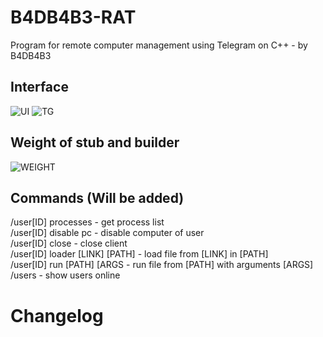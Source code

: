 # B4DB4B3-RAT
 Program for remote computer management using Telegram on C++ - by B4DB4B3
## Interface
 ![UI](https://github.com/4B4DB4B3/B4DB4B3-RAT/blob/main/UI.png)
	![TG](https://github.com/4B4DB4B3/B4DB4B3-RAT/blob/main/TG.png)
## Weight of stub and builder
 ![WEIGHT](https://github.com/4B4DB4B3/B4DB4B3-RAT/blob/main/WEIGHT.png)

## Commands (Will be added)
 /user[ID] processes - get process list  
 /user[ID] disable pc - disable computer of user  
 /user[ID] close - close client  
 /user[ID] loader [LINK] [PATH] - load file from [LINK] in [PATH]  
 /user[ID] run [PATH] [ARGS - run file from [PATH] with arguments [ARGS]  
	/users - show users online
	
# Changelog
 
